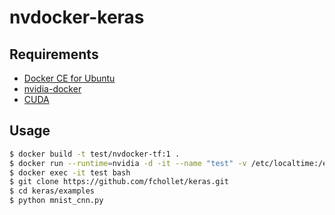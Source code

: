 # nvdocker-keras

## Requirements

* [Docker CE for Ubuntu](https://docs.docker.com/install/linux/docker-ce/ubuntu/)
* [nvidia-docker](https://github.com/NVIDIA/nvidia-docker/wiki/Installation-(version-2.0)#prerequisites)
* [CUDA](https://github.com/NVIDIA/nvidia-docker/wiki/CUDA#requirements)

## Usage

```bash
$ docker build -t test/nvdocker-tf:1 .
$ docker run --runtime=nvidia -d -it --name "test" -v /etc/localtime:/etc/localtime:ro --restart=always "test/nvdocker-tf:1"
$ docker exec -it test bash
$ git clone https://github.com/fchollet/keras.git
$ cd keras/examples
$ python mnist_cnn.py
```
